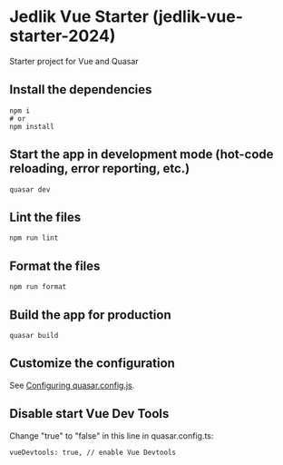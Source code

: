 # Jedlik Vue Starter (jedlik-vue-starter-2024)

Starter project for Vue and Quasar

## Install the dependencies

```
npm i
# or
npm install
```

## Start the app in development mode (hot-code reloading, error reporting, etc.)

```
quasar dev
```

## Lint the files

```
npm run lint
```

## Format the files

```
npm run format
```

## Build the app for production

```
quasar build
```

## Customize the configuration

See [Configuring quasar.config.js](https://v2.quasar.dev/quasar-cli-vite/quasar-config-js).

## Disable start Vue Dev Tools

Change "true" to "false" in this line in quasar.config.ts:

```
vueDevtools: true, // enable Vue Devtools
```
